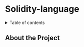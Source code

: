 # Solidity-language

<details>
    <summary>   Table of contents </summary>
    <ol>
        <li>
        <a href="#about-the-project"> About the Project </a>
        </li>
    </ol>
</details>

## About the Project
